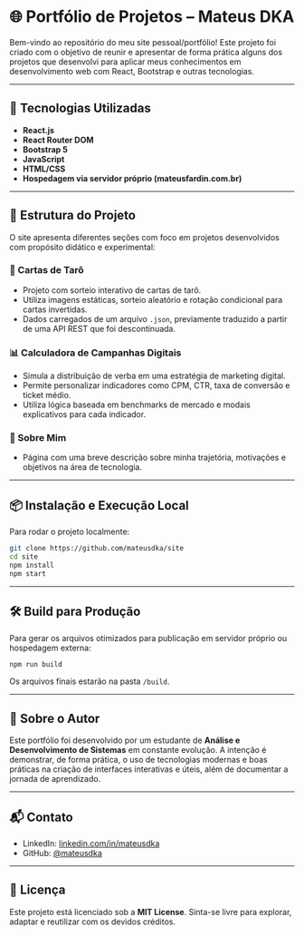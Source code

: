 # 🌐 Portfólio de Projetos – Mateus DKA

Bem-vindo ao repositório do meu site pessoal/portfólio! Este projeto foi criado com o objetivo de reunir e apresentar de forma prática alguns dos projetos que desenvolvi para aplicar meus conhecimentos em desenvolvimento web com React, Bootstrap e outras tecnologias.

---

## 🚀 Tecnologias Utilizadas

- **React.js**
- **React Router DOM**
- **Bootstrap 5**
- **JavaScript**
- **HTML/CSS**
- **Hospedagem via servidor próprio (mateusfardin.com.br)**

---

## 📁 Estrutura do Projeto

O site apresenta diferentes seções com foco em projetos desenvolvidos com propósito didático e experimental:

### 🔮 Cartas de Tarô
- Projeto com sorteio interativo de cartas de tarô.
- Utiliza imagens estáticas, sorteio aleatório e rotação condicional para cartas invertidas.
- Dados carregados de um arquivo `.json`, previamente traduzido a partir de uma API REST que foi descontinuada.

### 📊 Calculadora de Campanhas Digitais
- Simula a distribuição de verba em uma estratégia de marketing digital.
- Permite personalizar indicadores como CPM, CTR, taxa de conversão e ticket médio.
- Utiliza lógica baseada em benchmarks de mercado e modais explicativos para cada indicador.

### 👤 Sobre Mim
- Página com uma breve descrição sobre minha trajetória, motivações e objetivos na área de tecnologia.

---

## 📦 Instalação e Execução Local

Para rodar o projeto localmente:

```bash
git clone https://github.com/mateusdka/site
cd site
npm install
npm start
```

---

## 🛠️ Build para Produção

Para gerar os arquivos otimizados para publicação em servidor próprio ou hospedagem externa:

```bash
npm run build
```

Os arquivos finais estarão na pasta `/build`.

---

## 🧠 Sobre o Autor

Este portfólio foi desenvolvido por um estudante de **Análise e Desenvolvimento de Sistemas** em constante evolução. A intenção é demonstrar, de forma prática, o uso de tecnologias modernas e boas práticas na criação de interfaces interativas e úteis, além de documentar a jornada de aprendizado.

---

## 📬 Contato

- LinkedIn: [linkedin.com/in/mateusdka](https://www.linkedin.com/in/mateusdka)
- GitHub: [@mateusdka](https://github.com/mateusdka)

---

## 📄 Licença

Este projeto está licenciado sob a **MIT License**. Sinta-se livre para explorar, adaptar e reutilizar com os devidos créditos.
